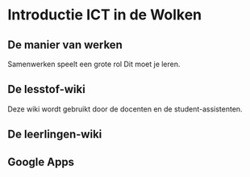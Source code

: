 # Introductie ICT in de Wolken

## De manier van werken
Samenwerken speelt een grote rol
Dit moet je leren.

## De lesstof-wiki
Deze wiki wordt gebruikt door de docenten en de student-assistenten.

## De leerlingen-wiki

## Google Apps
